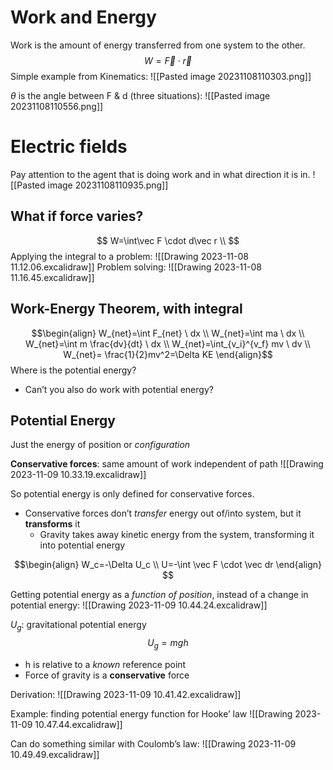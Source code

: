 # Work and Energy
Work is the amount of energy transferred from one system to the other.
$$W = \vec{F} \cdot \vec{r}$$
Simple example from Kinematics:
![[Pasted image 20231108110303.png]]

$\theta$ is the angle between F & d (three situations):
![[Pasted image 20231108110556.png]]

# Electric fields
Pay attention to the agent that is doing work and in what direction it is in.
![[Pasted image 20231108110935.png]]

## What if force varies?
$$ 
W=\int\vec F \cdot d\vec r \\
$$
Applying the integral to a problem:
![[Drawing 2023-11-08 11.12.06.excalidraw]]
Problem solving:
![[Drawing 2023-11-08 11.16.45.excalidraw]]
## Work-Energy Theorem, with integral
$$\begin{align}
W_{net}=\int F_{net} \ dx \\
W_{net}=\int ma \ dx \\
W_{net}=\int m \frac{dv}{dt} \ dx \\
W_{net}=\int_{v_i}^{v_f} mv \ dv \\
W_{net}= \frac{1}{2}mv^2=\Delta KE
\end{align}$$
Where is the potential energy?
- Can’t you also do work with potential energy?
## Potential Energy
Just the energy of position or *configuration*

**Conservative forces**: same amount of work independent of path
![[Drawing 2023-11-09 10.33.19.excalidraw]]

So potential energy is only defined for conservative forces.
- Conservative forces don’t *transfer* energy out of/into system, but it **transforms** it
	- Gravity takes away kinetic energy from the system, transforming it into potential energy

$$\begin{align}
W_c=-\Delta U_c \\
U=-\int \vec F \cdot \vec dr
\end{align}
$$

Getting potential energy as a *function of position*, instead of a change in potential energy:
![[Drawing 2023-11-09 10.44.24.excalidraw]]

 $U_g$: gravitational potential energy
$$U_g=mgh$$
- h is relative to a *known* reference point
- Force of gravity is a **conservative** force

Derivation:
![[Drawing 2023-11-09 10.41.42.excalidraw]]

Example: finding potential energy function for Hooke’ law
![[Drawing 2023-11-09 10.47.44.excalidraw]]

Can do something similar with Coulomb’s law:
![[Drawing 2023-11-09 10.49.49.excalidraw]]